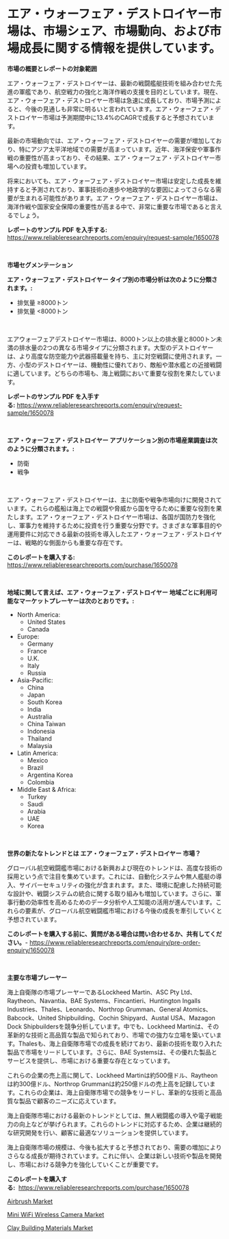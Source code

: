 <p><h1>エア・ウォーフェア・デストロイヤー市場は、市場シェア、市場動向、および市場成長に関する情報を提供しています。</h1></p><p><strong>市場の概要とレポートの対象範囲</strong></p>
<p><p>エア・ウォーフェア・デストロイヤーは、最新の戦闘艦艇技術を組み合わせた先進の軍艦であり、航空戦力の強化と海洋作戦の支援を目的としています。現在、エア・ウォーフェア・デストロイヤー市場は急速に成長しており、市場予測によると、今後の見通しも非常に明るいと言われています。エア・ウォーフェア・デストロイヤー市場は予測期間中に13.4%のCAGRで成長すると予想されています。</p><p>最新の市場動向では、エア・ウォーフェア・デストロイヤーの需要が増加しており、特にアジア太平洋地域での需要が高まっています。近年、海洋保安や軍事作戦の重要性が高まっており、その結果、エア・ウォーフェア・デストロイヤー市場への投資も増加しています。</p><p>将来においても、エア・ウォーフェア・デストロイヤー市場は安定した成長を維持すると予測されており、軍事技術の進歩や地政学的な要因によってさらなる需要が生まれる可能性があります。エア・ウォーフェア・デストロイヤー市場は、海洋作戦や国家安全保障の重要性が高まる中で、非常に重要な市場であると言えるでしょう。</p></p>
<p><strong>レポートのサンプル PDF を入手する:</strong> <a href="https://www.reliableresearchreports.com/enquiry/request-sample/1650078">https://www.reliableresearchreports.com/enquiry/request-sample/1650078</a></p>
<p>&nbsp;</p>
<p><strong>市場セグメンテーション</strong></p>
<p><strong>エア・ウォーフェア・デストロイヤー タイプ別の市場分析は次のように分類されます。:</strong></p>
<p><ul><li>排気量 ≥8000トン</li><li>排気量 <8000トン</li></ul></p>
<p>&nbsp;</p>
<p><p>エアウォーフェアデストロイヤー市場は、8000トン以上の排水量と8000トン未満の排水量の2つの異なる市場タイプに分類されます。大型のデストロイヤーは、より高度な防空能力や武器搭載量を持ち、主に対空戦闘に使用されます。一方、小型のデストロイヤーは、機動性に優れており、敵船や潜水艦との近接戦闘に適しています。どちらの市場も、海上戦闘において重要な役割を果たしています。</p></p>
<p><strong>レポートのサンプル PDF を入手する:</strong>&nbsp;<a href="https://www.reliableresearchreports.com/enquiry/request-sample/1650078">https://www.reliableresearchreports.com/enquiry/request-sample/1650078</a></p>
<p>&nbsp;</p>
<p><strong> エア・ウォーフェア・デストロイヤー アプリケーション別の市場産業調査は次のように分類されます。:</strong></p>
<p><ul><li>防衛</li><li>戦争</li></ul></p>
<p>&nbsp;</p>
<p><p>エア・ウォーフェア・デストロイヤーは、主に防衛や戦争市場向けに開発されています。これらの艦船は海上での戦闘や脅威から国を守るために重要な役割を果たします。エア・ウォーフェア・デストロイヤー市場は、各国が国防力を強化し、軍事力を維持するために投資を行う重要な分野です。さまざまな軍事目的や運用要件に対応できる最新の技術を導入したエア・ウォーフェア・デストロイヤーは、戦略的な側面からも重要な存在です。</p></p>
<p><strong>このレポートを購入する:</strong>&nbsp; <a href="https://www.reliableresearchreports.com/purchase/1650078">https://www.reliableresearchreports.com/purchase/1650078</a></p>
<p>&nbsp;</p>
<p><strong>地域に関して言えば、エア・ウォーフェア・デストロイヤー 地域ごとに利用可能なマーケットプレーヤーは次のとおりです。:</strong></p>
<p><ul>
    <li>
        North America:
        <ul>
            <li>United States</li>
            <li>Canada</li>
        </ul>
    </li>
    <li>
        Europe:
        <ul>
            <li>Germany</li>
            <li>France</li>
            <li>U.K.</li>
            <li>Italy</li>
            <li>Russia</li>
        </ul>
    </li>
    <li>
        Asia-Pacific:
        <ul>
            <li>China</li>
            <li>Japan</li>
            <li>South Korea</li>
            <li>India</li>
            <li>Australia</li>
            <li>China Taiwan</li>
            <li>Indonesia</li>
            <li>Thailand</li>
            <li>Malaysia</li>
        </ul>
    </li>
    <li>
        Latin America:
        <ul>
            <li>Mexico</li>
            <li>Brazil</li>
            <li>Argentina Korea</li>
            <li>Colombia</li>
        </ul>
    </li>
    <li>
        Middle East & Africa:
        <ul>
            <li>Turkey</li>
            <li>Saudi</li>
            <li>Arabia</li>
            <li>UAE</li>
            <li>Korea</li>
        </ul>
    </li>
    </ul></p>
<p>&nbsp;</p>
<p><strong>世界の新たなトレンドとは エア・ウォーフェア・デストロイヤー 市場？</strong></p>
<p><p>グローバル航空戦闘艦市場における新興および現在のトレンドは、高度な技術の採用という点で注目を集めています。これには、自動化システムや無人艦艇の導入、サイバーセキュリティの強化が含まれます。また、環境に配慮した持続可能な設計や、戦闘システムの統合に関する取り組みも増加しています。さらに、軍事行動の効率性を高めるためのデータ分析や人工知能の活用が進んでいます。これらの要素が、グローバル航空戦闘艦市場における今後の成長を牽引していくと予想されています。</p></p>
<p><strong>このレポートを購入する前に、質問がある場合は問い合わせるか、共有してください。</strong>- <a href="https://www.reliableresearchreports.com/enquiry/pre-order-enquiry/1650078">https://www.reliableresearchreports.com/enquiry/pre-order-enquiry/1650078</a></p>
<p>&nbsp;</p>
<p><strong>主要な市場プレーヤー</strong></p>
<p><p>海上自衛隊の市場プレーヤーであるLockheed Martin、ASC Pty Ltd、Raytheon、Navantia、BAE Systems、Fincantieri、Huntington Ingalls Industries、Thales、Leonardo、Northrop Grumman、General Atomics、Babcock、United Shipbuilding、Cochin Shipyard、Austal USA、Mazagon Dock Shipbuildersを競争分析しています。中でも、Lockheed Martinは、その革新的な技術と高品質な製品で知られており、市場での強力な立場を築いています。Thalesも、海上自衛隊市場での成長を続けており、最新の技術を取り入れた製品で市場をリードしています。さらに、BAE Systemsは、その優れた製品とサービスを提供し、市場における重要な存在となっています。</p><p>これらの企業の売上高に関して、Lockheed Martinは約500億ドル、Raytheonは約300億ドル、Northrop Grummanは約250億ドルの売上高を記録しています。これらの企業は、海上自衛隊市場での競争をリードし、革新的な技術と高品質な製品で顧客のニーズに応えています。</p><p>海上自衛隊市場における最新のトレンドとしては、無人戦闘艦の導入や電子戦能力の向上などが挙げられます。これらのトレンドに対応するため、企業は継続的な研究開発を行い、顧客に最適なソリューションを提供しています。</p><p>海上自衛隊市場の規模は、今後も拡大すると予想されており、需要の増加によりさらなる成長が期待されています。これに伴い、企業は新しい技術や製品を開発し、市場における競争力を強化していくことが重要です。</p></p>
<p><strong>このレポートを購入する:</strong>&nbsp;&nbsp;<a href="https://www.reliableresearchreports.com/purchase/1650078">https://www.reliableresearchreports.com/purchase/1650078</a></p>
<p><p><a href="https://github.com/RichRobinson5/Market-Research-Report-List-4/blob/main/airbrush-market.md">Airbrush Market</a></p><p><a href="https://github.com/singletonthaxterkelliehr2df/Market-Research-Report-List-1/blob/main/mini-wifi-wireless-camera-market.md">Mini WiFi Wireless Camera Market</a></p><p><a href="https://picayune-night-cbd.notion.site/Clay-Building-Materials-Market-Provides-Detailed-Segmentation-of-this-Market-based-on-Type-Applicat-0ce40acf621c467aaa9c0f8b5aee8201">Clay Building Materials Market</a></p></p>